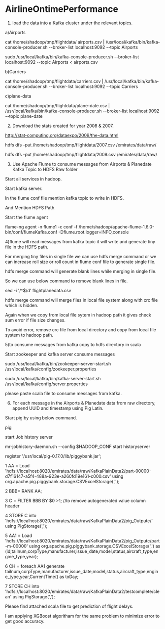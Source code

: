 # AirlineOntimePerformance

1) load the data into a Kafka cluster under the relevant topics.

a)Airports 

cat /home/shadoop/tmp/flightdata/ airports.csv | /usr/local/kafka/bin/kafka-console-producer.sh --broker-list localhost:9092 --topic Airports

sudo /usr/local/kafka/bin/kafka-console-producer.sh --broker-list localhost:9092 --topic Airports < airports.csv

b)Carriers 

cat /home/shadoop/tmp/flightdata/carriers.csv | /usr/local/kafka/bin/kafka-console-producer.sh --broker-list localhost:9092 --topic Carriers

c)plane-data

cat /home/shadoop/tmp/flightdata/plane-date.csv | /usr/local/kafka/bin/kafka-console-producer.sh --broker-list localhost:9092 --topic plane-date

2) Download the stats created for year 2008 & 2007.

http://stat-computing.org/dataexpo/2009/the-data.html

hdfs dfs -put /home/shadoop/tmp/flightdata/2007.csv  /emirates/data/raw/

hdfs dfs -put /home/shadoop/tmp/flightdata/2008.csv  /emirates/data/raw/

3) Use Apache Flume to consume messages from Airports & Planedate Kafka Topic to HDFS Raw folder

Start all services in hadoop.

Start kafka server.

In the flume conf file mention kafka topic to write in HDFS.

And Mention HDFS Path.

Start the flume agent 

flume-ng agent -n flume1 -c conf -f /home/shadoop/apache-flume-1.6.0-bin/conf/flumeKafka.conf -Dflume.root.logger=INFO,console

4)flume will read messages from kafka topic it will write and generate tiny file in the HDFS path.

For merging tiny files in single file we can use hdfs merge command or we can increase roll size or roll count in flume conf file to generate single file.

hdfs merge command will generate blank lines while merging in single file.

So we can use below command to remove blank lines in file.

sed -i '/^$/d' flightplanedata.csv

hdfs merge command will merge files in local file system along with crc file which is hidden.

Again when we copy from local file sytem in hadoop path it gives check sum error if file size changes.

To avoid error, remove crc file from local directory and copy from local file system to hadoop path.

5)to consume messages from kafka  copy to hdfs directory in scala

Start zookeeper and kafka server consume messages

sudo  /usr/local/kafka/bin/zookeeper-server-start.sh /usr/local/kafka/config/zookeeper.properties

sudo  /usr/local/kafka/bin/kafka-server-start.sh /usr/local/kafka/config/server.properties

please paste scala file to consume  messages from kafka.

6) For each message in the Airports & Planedate data from raw directory, append UUID and timestamp using Pig Latin.

Start pig by using below command.

pig

start Job history server

mr-jobhistory-daemon.sh --config $HADOOP_CONF start historyserver

register '/usr/local/pig-0.17.0/lib/piggybank.jar';

1   AA = Load 'hdfs://localhost:8020/emirates/data/raw/KafkaPlainData2/part-00000-d7f16147-a5f4-488a-923e-a260fd19e161-c000.csv' using org.apache.pig.piggybank.storage.CSVExcelStorage(',');

2   BBB= RANK AA;

3   C = FILTER BBB BY $0 >1; //to remove autogenerated value column header

4   STORE C into 'hdfs://localhost:8020/emirates/data/raw/KafkaPlainData2/pig_Outputc/' using PigStorage(',');

5   AA1 = Load 'hdfs://localhost:8020/emirates/data/raw/KafkaPlainData2/pig_Outputc/part-m-00000' using org.apache.pig.piggybank.storage.CSVExcelStorage(',') as (id,tailnum,corpType,manufacturer,issue_date,model,status,aircraft_type,engine_type,year);

6   CH = foreach AA1 generate tailnum,corpType,manufacturer,issue_date,model,status,aircraft_type,engine_type,year,CurrentTime() as toDay;

7   STORE CH into 'hdfs://localhost:8020/emirates/data/raw/KafkaPlainData2/testcomplete/clean' using PigStorage(',');

Please find attached scala file to get prediction of flight delays. 

I am applying XGBoost algoritham for the same problem to minimize error to get good accuracy.
